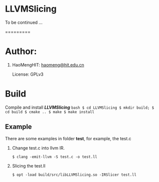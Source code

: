 # LLVMSlicing


To be continued ...

=========
# Author:

1. HaoMengHIT: <haomeng@hit.edu.cn>

   License: GPLv3

# Build


Compile and install ***LLVMSlicing***
	```bash
 	 $ cd LLVMSlicing
    $ mkdir build;
    $ cd build
    $ cmake ..
    $ make
    $ make install
	```

## Example

There are some examples in folder **test**, for example, the test.c

1. Change test.c into llvm IR.
   ```
   $ clang -emit-llvm -S test.c -o test.ll
   ```
2. Slicing the test.ll 
   ```
   $ opt -load build/src/libLLVMSlicing.so -IRSlicer test.ll
   ```
